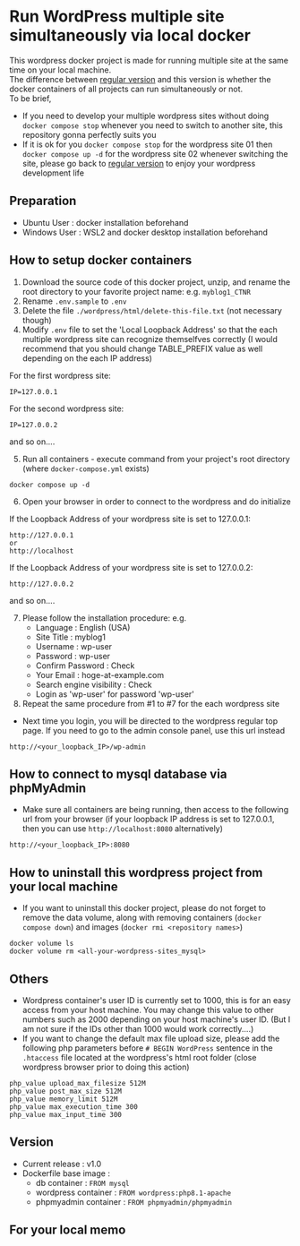 # Run WordPress multiple site simultaneously via local docker
This wordpress docker project is made for running multiple site at the same time on your local machine.  
The difference between [regular version](https://github.com/Dukka-De-La-Dokka/wordpress-local-docker) and this version is whether the docker containers of all projects can run simultaneously or not.  
To be brief,
* If you need to develop your multiple wordpress sites without doing `docker compose stop` whenever you need to switch to another site, this repository gonna perfectly suits you
* If it is ok for you `docker compose stop` for the wordpress site 01 then `docker compose up -d` for the wordpress site 02 whenever switching the site, please go back to  [regular version](https://github.com/Dukka-De-La-Dokka/wordpress-local-docker) to enjoy your wordpress development life

## Preparation
* Ubuntu User : docker installation beforehand
* Windows User : WSL2 and docker desktop installation beforehand

## How to setup docker containers
1. Download the source code of this docker project, unzip, and rename the root directory to your favorite project name: e.g. `myblog1_CTNR`
2. Rename `.env.sample` to `.env`
3. Delete the file `./wordpress/html/delete-this-file.txt` (not necessary though)
4. Modify `.env` file to set the 'Local Loopback Address' so that the each multiple wordpress site can recognize themselfves correctly  (I would recommend that you should change TABLE_PREFIX value as well depending on the each IP address)

For the first wordpress site:
```
IP=127.0.0.1
```
For the second wordpress site:
```
IP=127.0.0.2
```
and so on....

5. Run all containers - execute command from your project's root directory (where `docker-compose.yml` exists)
```
docker compose up -d
```
6. Open your browser in order to connect to the wordpress and do initialize  

If the Loopback Address of your wordpress site is set to 127.0.0.1:
```
http://127.0.0.1
or
http://localhost
```
If the Loopback Address of your wordpress site is set to 127.0.0.2:
```
http://127.0.0.2
```
and so on....

7. Please follow the installation procedure: e.g.
    * Language : English (USA)
    * Site Title : myblog1
    * Username : wp-user
    * Password : wp-user
    * Confirm Password : Check
    * Your Email : hoge-at-example.com
    * Search engine visibility : Check
    * Login as 'wp-user' for password 'wp-user'
8. Repeat the same procedure from #1 to #7 for the each wordpress site 
* Next time you login, you will be directed to the wordpress regular top page. If you need to go to the admin console panel, use this url instead
```
http://<your_loopback_IP>/wp-admin
```

## How to connect to mysql database via phpMyAdmin
* Make sure all containers are being running, then access to the following url from your browser (if your loopback IP address is set to 127.0.0.1, then you can use `http://localhost:8080` alternatively)
```
http://<your_loopback_IP>:8080
```

## How to uninstall this wordpress project from your local machine
* If you want to uninstall this docker project, please do not forget to remove the data volume, along with removing containers (`docker compose down`) and images (`docker rmi <repository names>`)
```
docker volume ls
docker volume rm <all-your-wordpress-sites_mysql>
```

## Others
* Wordpress container's user ID is currently set to 1000, this is for an easy access from your host machine. You may change this value to other numbers such as 2000 depending on your host machine's user ID. (But I am not sure if the IDs other than 1000 would work correctly....)
* If you want to change the default max file upload size, please add the following php parameters before `# BEGIN WordPress` sentence in the `.htaccess` file located at the wordpress's html root folder (close wordpress browser prior to doing this action)
```
php_value upload_max_filesize 512M
php_value post_max_size 512M
php_value memory_limit 512M
php_value max_execution_time 300
php_value max_input_time 300
```

## Version
* Current release : v1.0
* Dockerfile base image :
    * db container : `FROM mysql`
    * wordpress container : `FROM wordpress:php8.1-apache`
    * phpmyadmin container : `FROM phpmyadmin/phpmyadmin`

## For your local memo
